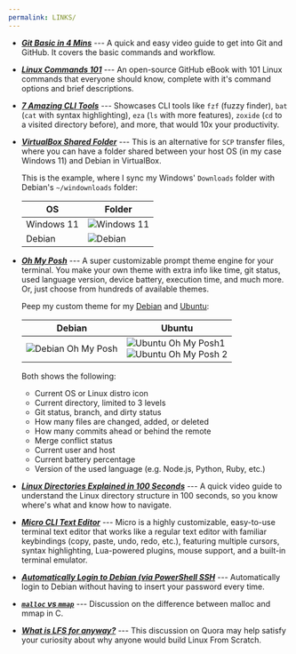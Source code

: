 ```yaml
---
permalink: LINKS/
---
```


-   [**_Git Basic in 4 Mins_**](https://youtu.be/e9lnsKot_SQ) --- A quick and easy video guide to get into Git and GitHub. It covers the basic commands and workflow.

-   [**_Linux Commands 101_**](https://github.com/bobbyiliev/101-linux-commands-ebook?tab=readme-ov-file#commands) --- An open-source GitHub eBook with 101 Linux commands that everyone should know, complete with it's command options and brief descriptions.

-   [**_7 Amazing CLI Tools_**](https://www.youtube.com/watch?v=mmqDYw9C30I&t=782s) --- Showcases CLI tools like `fzf` (fuzzy finder), `bat` (`cat` with syntax highlighting), `eza` (`ls` with more features), `zoxide` (`cd` to a visited directory before), and more, that would 10x your productivity.

-   [**_VirtualBox Shared Folder_**](https://askubuntu.com/questions/161759/how-to-access-a-shared-folder-in-virtualbox) --- This is an alternative for `SCP` transfer files, where you can have a folder shared between your host OS (in my case Windows 11) and Debian in VirtualBox.

    This is the example, where I sync my Windows' `Downloads` folder with Debian's `~/windownloads` folder:

    | OS         | Folder                                                                                                |
    | ---------- | ----------------------------------------------------------------------------------------------------- |
    | Windows 11 | ![Windows 11](https://res.cloudinary.com/dr1tp0gwd/image/upload/v1726232347/hije4krdjyuigkz0tsog.png) |
    | Debian     | ![Debian](https://res.cloudinary.com/dr1tp0gwd/image/upload/v1726232348/wsgzjhdhjfvlr29stoka.png)     |

-   [**_Oh My Posh_**](https://ohmyposh.dev/) --- A super customizable prompt theme engine for your terminal. You make your own theme with extra info like time, git status, used language version, device battery, execution time, and much more. Or, just choose from hundreds of available themes.

    Peep my custom theme for my [Debian](https://raw.githubusercontent.com/absolutepraya/config/config/ohmyposh_debian.omp.json) and [Ubuntu](https://raw.githubusercontent.com/absolutepraya/config/config/ohmyposh_ubuntu.omp.json):

    | Debian                                                                                                       | Ubuntu                                                                                                                                                                                                                             |
    | ------------------------------------------------------------------------------------------------------------ | ---------------------------------------------------------------------------------------------------------------------------------------------------------------------------------------------------------------------------------- |
    | ![Debian Oh My Posh](https://res.cloudinary.com/dr1tp0gwd/image/upload/v1726106669/aol1hkmqa3hw53swpw9k.png) | ![Ubuntu Oh My Posh1 ](https://res.cloudinary.com/dr1tp0gwd/image/upload/v1726106669/vrqsppylwszqbdp6sy4o.png) <br> ![Ubuntu Oh My Posh 2](https://res.cloudinary.com/dr1tp0gwd/image/upload/v1726234044/uzropoko68175fdud2af.png) |

    Both shows the following:

    -   Current OS or Linux distro icon
    -   Current directory, limited to 3 levels
    -   Git status, branch, and dirty status
    -   How many files are changed, added, or deleted
    -   How many commits ahead or behind the remote
    -   Merge conflict status
    -   Current user and host
    -   Current battery percentage
    -   Version of the used language (e.g. Node.js, Python, Ruby, etc.)

-   [**_Linux Directories Explained in 100 Seconds_**](https://www.youtube.com/watch?v=42iQKuQodW4&pp=ygUSZGViaWFuIGZpbGUgc3lzdGVt) --- A quick video guide to understand the Linux directory structure in 100 seconds, so you know where's what and know how to navigate.

-   [**_Micro CLI Text Editor_**](https://micro-editor.github.io/) --- Micro is a highly customizable, easy-to-use terminal text editor that works like a regular text editor with familiar keybindings (copy, paste, undo, redo, etc.), featuring multiple cursors, syntax highlighting, Lua-powered plugins, mouse support, and a built-in terminal emulator.

-   [**_Automatically Login to Debian (via PowerShell SSH_**](https://stackoverflow.com/questions/71340670/how-to-automatically-login-via-windows-10-open-ssh-client-pre-stored-password) --- Automatically login to Debian without having to insert your password every time.

-   [**_`malloc` vs `mmap`_**](https://stackoverflow.com/questions/1739296/malloc-vs-mmap-in-c) --- Discussion on the difference between malloc and mmap in C.

-   [_**What is LFS for anyway?**_](https://www.quora.com/Why-should-anyone-build-Linux-from-scratch) --- This discussion on Quora may help satisfy your curiosity about why anyone would build Linux From Scratch.
